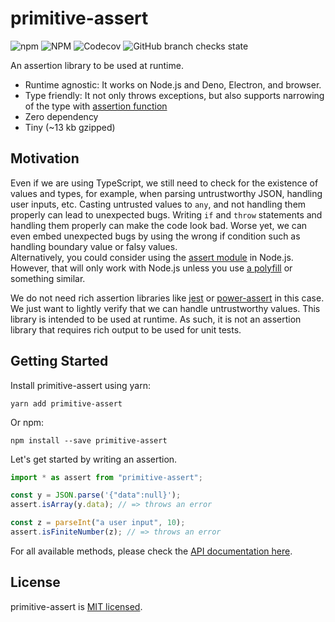 # primitive-assert

![npm](https://img.shields.io/npm/v/primitive-assert)
![NPM](https://img.shields.io/npm/l/primitive-assert)
![Codecov](https://img.shields.io/codecov/c/github/Leko/primitive-assert)
![GitHub branch checks state](https://img.shields.io/github/checks-status/Leko/primitive-assert/main)

An assertion library to be used at runtime.

- Runtime agnostic: It works on Node.js and Deno, Electron, and browser.
- Type friendly: It not only throws exceptions, but also supports narrowing of the type with [assertion function](https://www.typescriptlang.org/docs/handbook/release-notes/typescript-3-7.html#assertion-functions)
- Zero dependency
- Tiny (~13 kb gzipped)

## Motivation

Even if we are using TypeScript, we still need to check for the existence of values and types, for example, when parsing untrustworthy JSON, handling user inputs, etc. Casting untrusted values to `any`, and not handling them properly can lead to unexpected bugs. Writing `if` and `throw` statements and handling them properly can make the code look bad. Worse yet, we can even embed unexpected bugs by using the wrong if condition such as handling boundary value or falsy values.  
Alternatively, you could consider using the [assert module](https://nodejs.org/api/assert.html) in Node.js. However, that will only work with Node.js unless you use [a polyfill](https://www.npmjs.com/package/assert) or something similar.

We do not need rich assertion libraries like [jest](https://github.com/facebook/jest) or [power-assert](https://github.com/power-assert-js/power-assert) in this case. We just want to lightly verify that we can handle untrustworthy values. This library is intended to be used at runtime. As such, it is not an assertion library that requires rich output to be used for unit tests.

## Getting Started

Install primitive-assert using yarn:

```
yarn add primitive-assert
```

Or npm:

```
npm install --save primitive-assert
```

Let's get started by writing an assertion.

```ts
import * as assert from "primitive-assert";

const y = JSON.parse('{"data":null}');
assert.isArray(y.data); // => throws an error

const z = parseInt("a user input", 10);
assert.isFiniteNumber(z); // => throws an error
```

For all available methods, please check the [API documentation here](./docs/api.md).

## License

primitive-assert is [MIT licensed](./LICENSE).
